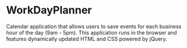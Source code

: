 # WorkDayPlanner
Calendar application that allows users to save events for each business hour of the day (9am - 5pm). This application runs in the browser and features dynamically updated HTML and CSS powered by jQuery.
